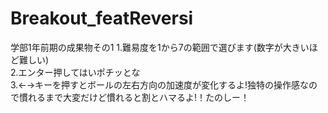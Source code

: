 # Breakout_featReversi
学部1年前期の成果物その1
1.難易度を1から7の範囲で選びます(数字が大きいほど難しい)  
2.エンター押してはいポチッとな  
3.←→キーを押すとボールの左右方向の加速度が変化するよ!独特の操作感なので慣れるまで大変だけど慣れると割とハマるよ!！たのしー！  
